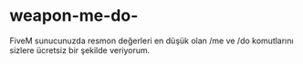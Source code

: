 # weapon-me-do-
FiveM sunucunuzda resmon değerleri en düşük olan /me ve /do komutlarını sizlere ücretsiz bir şekilde veriyorum.
